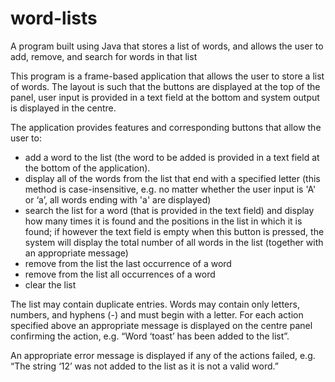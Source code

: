 # word-lists
A program built using Java that stores a list of words, and allows the user to add, remove, and search for words in that list

This program is a frame-based application that allows the user to store a list of words. The layout is such that the buttons are displayed at the top of the panel, user input is provided in a text field at the bottom and system output is displayed in the centre. 

The application provides features and corresponding buttons that allow the user to: 
* add a word to the list (the word to be added is provided in a text field at the bottom of the application). 
* display all of the words from the list that end with a specified letter (this method is case-insensitive, e.g. no matter whether the user input is 'A' or ‘a’, all words ending with 'a' are displayed)
* search the list for a word (that is provided in the text field) and display how many times it is found and the positions in the list in which it is found; if however the text field is empty when this button is pressed, the system will display the total number of all words in the list (together with an appropriate message)
* remove from the list the last occurrence of a word
* remove from the list all occurrences of a word
* clear the list

The list may contain duplicate entries. Words may contain only letters, numbers, and hyphens (-) and must begin with a letter. For each action specified above an appropriate message is displayed on the centre panel confirming the action, e.g.  “Word ‘toast’ has been added to the list”. 

An appropriate error message is displayed if any of the actions failed, e.g.  “The string ‘12’ was not added to the list as it is not a valid word.”
